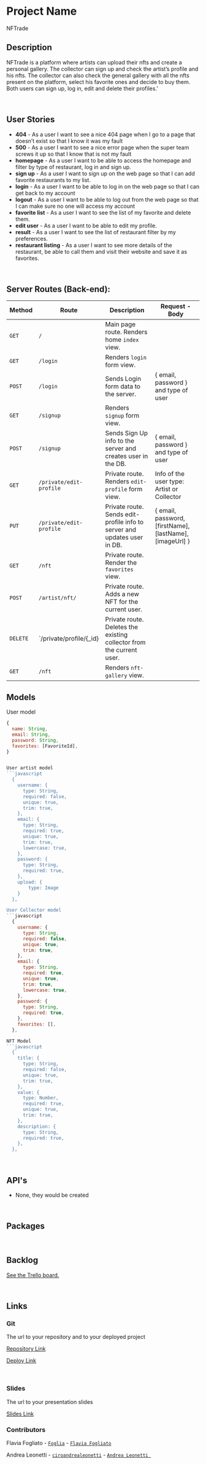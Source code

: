 # Project Name
NFTrade


## Description
NFTrade is a platform where artists can upload their nfts and create a personal gallery. The collector can sign up and check the artist’s profile and his nfts. The collector can also check the general gallery with all the nfts present on the platform, select his favorite ones and decide to buy them. Both users can sign up, log in, edit and delete their profiles.'  

<br>

## User Stories

- **404** - As a user I want to see a nice 404 page when I go to a page that doesn’t exist so that I know it was my fault
- **500** - As a user I want to see a nice error page when the super team screws it up so that I know that is not my fault
- **homepage** - As a user I want to be able to access the homepage and filter by type of restaurant, log in and sign up. 
- **sign up** - As a user I want to sign up on the web page so that I can add favorite restaurants to my list.
- **login** - As a user I want to be able to log in on the web page so that I can get back to my account
- **logout** - As a user I want to be able to log out from the web page so that I can make sure no one will access my account
- **favorite list** - As a user I want to see the list of my favorite and delete them.
- **edit user** - As a user I want to be able to edit my profile.
- **result** - As a user I want to see the list of restaurant filter by my preferences.
- **restaurant listing** - As a user I want to see more details of the restaurant, be able to call them and visit their website and save it as favorites.



<br>



## Server Routes (Back-end):



| **Method** | **Route**                          | **Description**                                              | Request  - Body                                          |
| ---------- | ---------------------------------- | ------------------------------------------------------------ | -------------------------------------------------------- |
| `GET`      | `/`                                | Main page route.  Renders home `index` view.                 |                                                          |
| `GET`      | `/login`                           | Renders `login` form view.                                   |                                                          |
| `POST`     | `/login`                           | Sends Login form data to the server.                         | { email, password } and type of user                                      |
| `GET`      | `/signup`                          | Renders `signup` form view.                                  |                                                          |
| `POST`     | `/signup`                          | Sends Sign Up info to the server and creates user in the DB. | {  email, password  } and type of user                                   |
| `GET`      | `/private/edit-profile`            | Private route. Renders `edit-profile` form view.             |  Info of the user type: Artist or Collector                                                        |
| `PUT`      | `/private/edit-profile`            | Private route. Sends edit-profile info to server and updates user in DB. | { email, password, [firstName], [lastName], [imageUrl] } |
| `GET`      | `/nft`               | Private route. Render the `favorites` view.                  |                                                          |
| `POST`     | `/artist/nft/`              | Private route. Adds a new NFT for the current user.     |                                |
| `DELETE`   | `/private/profile/{_id} | Private route. Deletes the existing collector from the current user. |                                                          |
| `GET`      | `/nft`                     | Renders `nft-gallery` view.                              |                                                          |





## Models

User model
```javascript
{
  name: String,
  email: String,
  password: String,
  favorites: [FavoriteId],
}


User artist model
```javascript
  {
    username: {
      type: String,
      required: false,
      unique: true,
      trim: true,
    },
    email: {
      type: String,
      required: true,
      unique: true,
      trim: true,
      lowercase: true,
    },
    password: {
      type: String,
      required: true,
    },
    upload: {
        type: Image
    }
  },

User Collector model 
```javascript
  {
    username: {
      type: String,
      required: false,
      unique: true,
      trim: true,
    },
    email: {
      type: String,
      required: true,
      unique: true,
      trim: true,
      lowercase: true,
    },
    password: {
      type: String,
      required: true,
    },
    favorites: [],
  },

NFT Model
```javascript
  {
    title: {
      type: String,
      required: false,
      unique: true,
      trim: true,
    },
    value: {
      type: Number,
      required: true,
      unique: true,
      trim: true,
    },
    description: {
      type: String,
      required: true,
    },
  },


```

<br>

## API's

- None, they would be created

<br>


## Packages



<br>



## Backlog

[See the Trello board.](https://trello.com/b/Ni3giVKf/ironhackproject)



<br>



## Links



### Git

The url to your repository and to your deployed project

[Repository Link]()

[Deploy Link]()



<br>



### Slides

The url to your presentation slides

[Slides Link](https://docs.google.com/presentation/d/1P5FIi0vHZBUcgUtmt1M4_lLCO5dwdJ4UOgtJa4ehGfk/edit?usp=sharing)

### Contributors
Flavia Fogliato - [`Foglia`](https://github.com/Foglia) - [`Flavia Fogliato`](https://www.linkedin.com/in/flaviafogliato)

Andrea Leonetti - [`ciroandrealeonetti`](https://github.com/ciroandrealeonetti) - [`Andrea Leonetti `](https://www.linkedin.com/in/ciroandrealeonetti/)

